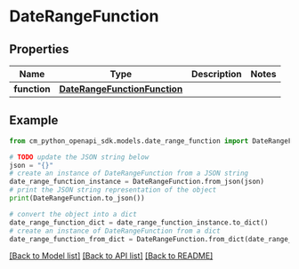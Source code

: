 # DateRangeFunction


## Properties

Name | Type | Description | Notes
------------ | ------------- | ------------- | -------------
**function** | [**DateRangeFunctionFunction**](DateRangeFunctionFunction.md) |  | 

## Example

```python
from cm_python_openapi_sdk.models.date_range_function import DateRangeFunction

# TODO update the JSON string below
json = "{}"
# create an instance of DateRangeFunction from a JSON string
date_range_function_instance = DateRangeFunction.from_json(json)
# print the JSON string representation of the object
print(DateRangeFunction.to_json())

# convert the object into a dict
date_range_function_dict = date_range_function_instance.to_dict()
# create an instance of DateRangeFunction from a dict
date_range_function_from_dict = DateRangeFunction.from_dict(date_range_function_dict)
```
[[Back to Model list]](../README.md#documentation-for-models) [[Back to API list]](../README.md#documentation-for-api-endpoints) [[Back to README]](../README.md)


